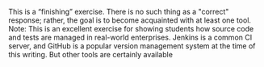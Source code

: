 This is a “finishing” exercise. There is no such thing as a "correct" response;
 rather, the goal is to become acquainted with at least one tool. 
Note: This is an excellent exercise for showing students how source code and tests are managed in real-world enterprises. 
Jenkins is a common CI server, and GitHub is a popular version management system at the time of this writing.
But other tools are certainly available
